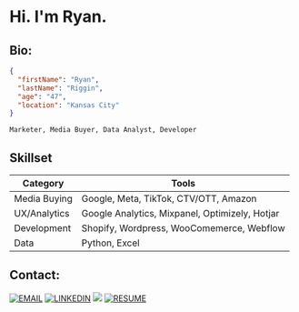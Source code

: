 # Hi. I'm Ryan. 

## Bio:

```json
{
  "firstName": "Ryan",
  "lastName": "Riggin",
  "age": "47",
  "location": "Kansas City"
}
```
```
Marketer, Media Buyer, Data Analyst, Developer
```

## Skillset

| Category       | Tools                                            |
| -----------    | ------------------------------------------------ |
| Media Buying   | Google, Meta, TikTok, CTV/OTT, Amazon            |
| UX/Analytics   | Google Analytics, Mixpanel, Optimizely, Hotjar   |
| Development    | Shopify, Wordpress, WooComemerce, Webflow        |
| Data           | Python, Excel                                    |


## Contact:

[![EMAIL](https://img.shields.io/badge/Email-black?style=for-the-badge)](mailto:riggin@gmail.com)
[![LINKEDIN](https://img.shields.io/badge/Linkedin-black?style=for-the-badge&logo=linkedin)](https://www.linkedin.com/in/ryanrggin/) 
[![](https://img.shields.io/twitter/follow/rriggin?color=blue&logo=twitter&style=for-the-badge)](https://twitter.com/rriggin)
[![RESUME](https://img.shields.io/badge/Resume-black?style=for-the-badge)](https://rriggin.github.io/online-resume/)
